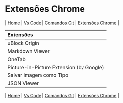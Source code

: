 # Extensões Chrome

| [Home](./README.md) | [Vs Code](./002_vs-code.md) | [Comandos Git](./004_git.md) | [Extensões Chrome](./003_extensoes_chrome.md) |

| Extensões                                |
| :--------------------------------------- |
| uBlock Origin                            |
| Markdown Viewer                          |
| OneTab                                   |
| Picture-in-Picture Extension (by Google) |
| Salvar imagem como Tipo                  |
| JSON Viewer                              |

| [Home](./README.md) | [Vs Code](./002_vs-code.md) | [Comandos Git](./004_git.md) | [Extensões Chrome](./003_extensoes_chrome.md) |
